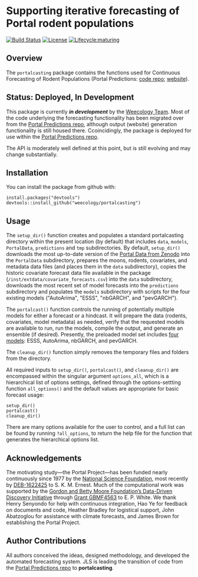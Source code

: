 # Supporting iterative forecasting of Portal rodent populations
[![Build Status](https://travis-ci.org/weecology/portalcasting.svg?branch=master)](https://travis-ci.org/weecology/portalcasting)
[![License](http://img.shields.io/badge/license-MIT-blue.svg)](https://raw.githubusercontent.com/weecology/portalPredictions/master/LICENSE)
[![Lifecycle:maturing](https://img.shields.io/badge/lifecycle-maturing-blue.svg)](https://www.tidyverse.org/lifecycle/#maturing)

## Overview

The `portalcasting` package contains the functions used for Continuous
Forecasting of Rodent Populations (Portal Predictions: 
[code repo](https://github.com/weecology/portalPredictions);
[website](http://portal.naturecast.org/)).

## Status: Deployed, In Development

This package is currently ***in development*** by the 
[Weecology Team](https://www.weecology.org). Most of the code underlying the 
forecasting functionality has been migrated over from the 
[Portal Predictions repo](https://github.com/weecology/portalPredictions),
although output (website) generation functionality is still housed there.
Ccoincidingly, the package is deployed for use within the 
[Portal Predictions repo](https://github.com/weecology/portalPredictions).

The API is moderately well defined at this point, but is still evolving 
and may change substantially. 


## Installation

You can install the package from github with:

```
install.packages("devtools")
devtools::install_github("weecology/portalcasting")
```

## Usage

The `setup_dir()` function creates and populates a standard portalcasting
directory within the present location (by default) that includes `data`,
`models`, `PortalData`, `predictions` and `tmp` subdirectories. By default,
`setup_dir()` downloads the most up-to-date version of the 
[Portal Data from Zenodo](https://zenodo.org/record/2541170)
into the `PortalData` subdirectory, prepares the moons, rodents, covariates,
and metadata data files (and places them in the `data` subdirectory), copies 
the historic covariate forecast data file available in the package 
(`/inst/extdata/covariate_forecasts.csv`) into the `data` subdirectory, 
downloads the most recent set of model forecasts into the `predictions` 
subdirectory and populates the `models` subdirectory with scripts for the four
existing models ("AutoArima", "ESSS", "nbGARCH", and "pevGARCH").

The `portalcast()` function controls the running of potentially multiple 
models for either a forecast or a hindcast. It will prepare the data 
(rodents, covariates, model metadata) as needed, verify that the requested
models are available to run, run the models, compile the output, and
generate an ensemble (if desired). Presently, the preloaded model set includes
[four models](https://portal.naturecast.org/models.html): ESSS, AutoArima, 
nbGARCH, and pevGARCH. 

The `cleanup_dir()` function simply removes the temporary files and folders
from the directory.

All required inputs to `setup_dir()`, `portalcast()`, and `cleanup_dir()` 
are encompassed within the singular argument `options_all`, which is a 
hierarchical list of options settings, defined through the options-settting 
function `all_options()` and the default values are appropriate for basic 
forecast usage:

```
setup_dir()
portalcast()
cleanup_dir()
```

There are many options available for the user to control, and a full list
can be found by running `?all_options`, to return the help file for the 
function that generates the hierarchical options list. 


## Acknowledgements 

The motivating study—the Portal Project—has been funded nearly continuously 
since 1977 by the [National Science Foundation](http://nsf.gov/), most recently
by [DEB-1622425](https://www.nsf.gov/awardsearch/showAward?AWD_ID=1622425) 
to S. K. M. Ernest. Much of the computational work was supported by the 
[Gordon and Betty Moore Foundation’s Data-Driven Discovery 
Initiative](http://www.moore.org/programs/science/data-driven-discovery) 
through [Grant GBMF4563](http://www.moore.org/grants/list/GBMF4563) to E. P. 
White. We thank Henry Senyondo for help with continuous integration, Hao
Ye for feedback on documents and code, Heather Bradley for logistical 
support, John Abatzoglou for assistance with climate forecasts, and James
Brown for establishing the Portal Project.

## Author Contributions

All authors conceived the ideas, designed methodology, and developed the 
automated forecasting system. JLS is leading the transition of code from
the [Portal Predictions repo](https://github.com/weecology/portalPredictions)
to **portalcasting**. 
